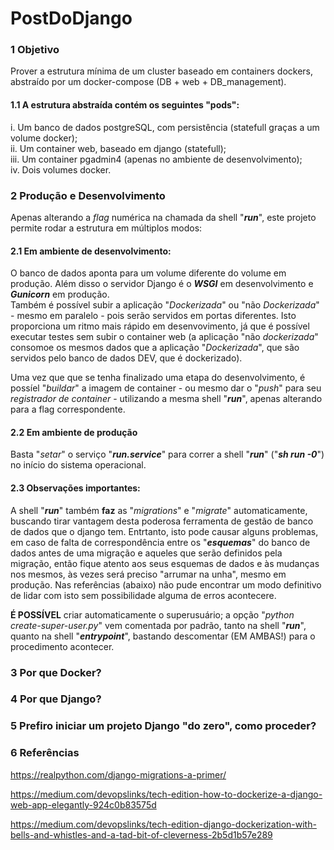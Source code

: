 # PostDoDjango

### 1 Objetivo

Prover a estrutura mínima de um cluster baseado em containers dockers, abstraído por um docker-compose (DB + web + DB_management).  

#### 1.1 A estrutura abstraída contém os seguintes "pods": 
i. Um banco de dados postgreSQL, com persistência (statefull graças a um volume docker);  
ii. Um container web, baseado em django (statefull);  
iii. Um container pgadmin4 (apenas no ambiente de desenvolvimento);  
iv. Dois volumes docker.  

### 2 Produção e Desenvolvimento

Apenas alterando a *flag* numérica na chamada da shell "***run***", este projeto permite rodar a estrutura em múltiplos modos:

#### 2.1 Em ambiente de desenvolvimento:  

O banco de dados aponta para um volume diferente do volume em produção.
Além disso o servidor Django é o ***WSGI*** em desenvolvimento e ***Gunicorn*** em produção.  
Também é possível subir a aplicação "*Dockerizada*" ou "não *Dockerizada*" - mesmo em paralelo - pois serão servidos em portas diferentes. Isto proporciona um ritmo mais rápido em desenvovimento, já que é possível executar testes sem subir o container web (a aplicação "não *dockerizada*" consomoe os mesmos dados que a aplicação "*Dockerizada*", que são servidos pelo banco de dados DEV, que é dockerizado).  

Uma vez que que se tenha finalizado uma etapa do desenvolvimento, é possíel "*buildar*" a imagem de container - ou mesmo dar o "*push*" para seu *registrador de container* - utilizando a mesma shell "***run***", apenas alterando para a flag correspondente.

#### 2.2 Em ambiente de produção

Basta "*setar*" o serviço "***run.service***" para correr a shell "***run***" ("***sh run -0***") no início do sistema operacional.  

#### 2.3 Observações importantes:  

A shell "***run***" também **faz** as "*migrations*" e "*migrate*" automaticamente, buscando tirar vantagem desta poderosa ferramenta de gestão de banco de dados que o django tem. Entrtanto, isto pode causar alguns problemas, em caso de falta de correspondência entre os "***esquemas***" do banco de dados antes de uma migração e aqueles que serão definidos pela migração, então fique atento aos seus esquemas de dados e às mudanças nos mesmos, às vezes será preciso "arrumar na unha", mesmo em produção. Nas referências (abaixo) não pude encontrar um modo definitivo de lidar com isto sem possibilidade alguma de erros acontecere.  

**É POSSÍVEL** criar automaticamente o superusuário; a opção "*python create-super-user.py*" vem comentada por padrão, tanto na shell "***run***", quanto na shell "***entrypoint***", bastando descomentar (EM AMBAS!) para o procedimento acontecer.  

### 3 Por que Docker?

### 4 Por que Django?

### 5 Prefiro iniciar um projeto Django "do zero", como proceder?

### 6 Referências

https://realpython.com/django-migrations-a-primer/

https://medium.com/devopslinks/tech-edition-how-to-dockerize-a-django-web-app-elegantly-924c0b83575d

https://medium.com/devopslinks/tech-edition-django-dockerization-with-bells-and-whistles-and-a-tad-bit-of-cleverness-2b5d1b57e289

